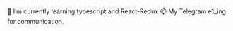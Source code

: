 🌱 I’m currently learning typescript and React-Redux
📫 My Telegram e1_ing for communication.

<!---
e1ing/e1ing is a ✨ special ✨ repository because its `README.md` (this file) appears on your GitHub profile.
You can click the Preview link to take a look at your changes.
--->
